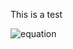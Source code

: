 This is a test

![equation](https://latex.codecogs.com/svg.image?%5Cbg%7Bblack%7D%7B%5Ccolor%7BWhite%7D%20%5Csum_%7Ba%7D%5E%7Bb%7Dmx&plus;b%7D)




